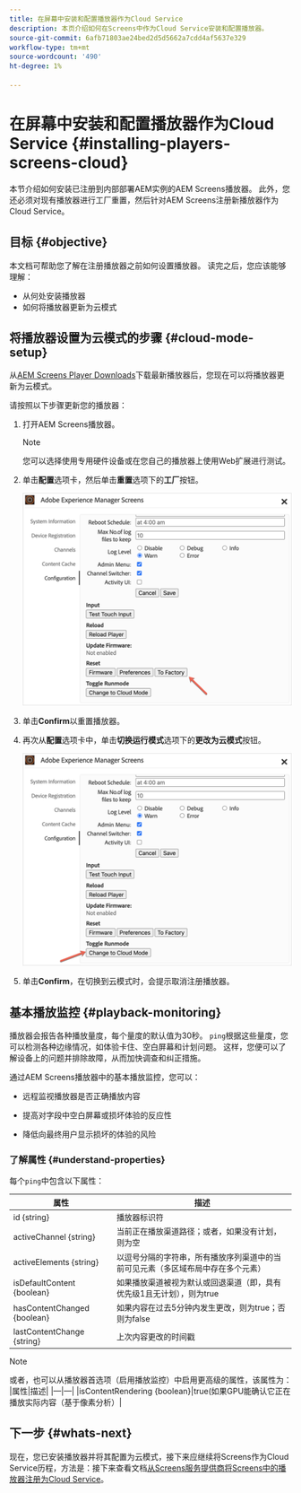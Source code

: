```yaml
---
title: 在屏幕中安装和配置播放器作为Cloud Service
description: 本页介绍如何在Screens中作为Cloud Service安装和配置播放器。
source-git-commit: 6afb71803ae24bed2d5d5662a7cdd4af5637e329
workflow-type: tm+mt
source-wordcount: '490'
ht-degree: 1%

---
```



# 在屏幕中安装和配置播放器作为Cloud Service {#installing-players-screens-cloud}

本节介绍如何安装已注册到内部部署AEM实例的AEM Screens播放器。 此外，您还必须对现有播放器进行工厂重置，然后针对AEM Screens注册新播放器作为Cloud Service。

## 目标 {#objective}

本文档可帮助您了解在注册播放器之前如何设置播放器。 读完之后，您应该能够理解：

* 从何处安装播放器
* 如何将播放器更新为云模式

## 将播放器设置为云模式的步骤 {#cloud-mode-setup}

从[AEM Screens Player Downloads](https://download.macromedia.com/screens/)下载最新播放器后，您现在可以将播放器更新为云模式。

请按照以下步骤更新您的播放器：

1. 打开AEM Screens播放器。

   >[!NOTE]
   >您可以选择使用专用硬件设备或在您自己的播放器上使用Web扩展进行测试。

1. 单击&#x200B;**配置**&#x200B;选项卡，然后单击&#x200B;**重置**&#x200B;选项下的&#x200B;**工厂**&#x200B;按钮。

   ![图像](/help/screens-cloud/assets/player/installplayer-2.png)

1. 单击&#x200B;**Confirm**&#x200B;以重置播放器。

1. 再次从&#x200B;**配置**&#x200B;选项卡中，单击&#x200B;**切换运行模式**&#x200B;选项下的&#x200B;**更改为云模式**&#x200B;按钮。

   ![图像](/help/screens-cloud/assets/player/installplayer-1.png)

1. 单击&#x200B;**Confirm**，在切换到云模式时，会提示取消注册播放器。

## 基本播放监控 {#playback-monitoring}

播放器会报告各种播放量度，每个量度的默认值为30秒。 `ping`根据这些量度，您可以检测各种边缘情况，如体验卡住、空白屏幕和计划问题。 这样，您便可以了解设备上的问题并排除故障，从而加快调查和纠正措施。

通过AEM Screens播放器中的基本播放监控，您可以：

* 远程监视播放器是否正确播放内容

* 提高对字段中空白屏幕或损坏体验的反应性

* 降低向最终用户显示损坏的体验的风险

### 了解属性 {#understand-properties}

每个`ping`中包含以下属性：

| 属性 | 描述 |
|---|---|
| id {string} | 播放器标识符 |
| activeChannel {string} | 当前正在播放渠道路径；或者，如果没有计划，则为空 |
| activeElements {string} | 以逗号分隔的字符串，所有播放序列渠道中的当前可见元素（多区域布局中存在多个元素） |
| isDefaultContent {boolean} | 如果播放渠道被视为默认或回退渠道（即，具有优先级1且无计划），则为true |
| hasContentChanged {boolean} | 如果内容在过去5分钟内发生更改，则为true；否则为false |
| lastContentChange {string} | 上次内容更改的时间戳 |

>[!NOTE]
>或者，也可以从播放器首选项（启用播放监控）中启用更高级的属性，该属性为：
>|属性|描述|
>|—|—|
>|isContentRendering {boolean}|true(如果GPU能确认它正在播放实际内容（基于像素分析）|


## 下一步 {#whats-next}

现在，您已安装播放器并将其配置为云模式，接下来应继续将Screens作为Cloud Service历程，方法是：接下来查看文档[从Screens服务提供商将Screens中的播放器注册为Cloud Service](/help/screens-cloud/managing-players-registration/registering-players-screens-cloud.md)。